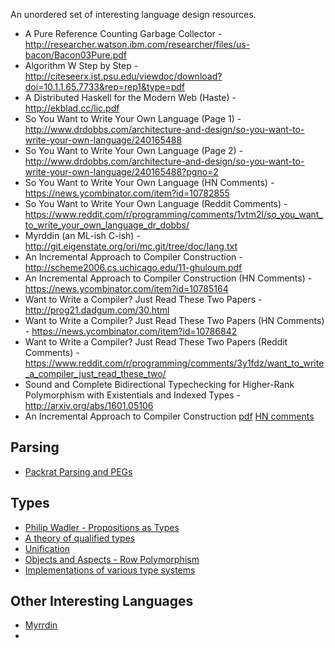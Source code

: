 An unordered set of interesting language design resources.

* A Pure Reference Counting Garbage Collector - http://researcher.watson.ibm.com/researcher/files/us-bacon/Bacon03Pure.pdf
* Algorithm W Step by Step - http://citeseerx.ist.psu.edu/viewdoc/download?doi=10.1.1.65.7733&rep=rep1&type=pdf
* A Distributed Haskell for the Modern Web (Haste) - http://ekblad.cc/lic.pdf
* So You Want to Write Your Own Language (Page 1) - http://www.drdobbs.com/architecture-and-design/so-you-want-to-write-your-own-language/240165488
* So You Want to Write Your Own Language (Page 2) - http://www.drdobbs.com/architecture-and-design/so-you-want-to-write-your-own-language/240165488?pgno=2
* So You Want to Write Your Own Language (HN Comments) - https://news.ycombinator.com/item?id=10782855
* So You Want to Write Your Own Language (Reddit Comments) - https://www.reddit.com/r/programming/comments/1vtm2l/so_you_want_to_write_your_own_language_dr_dobbs/
* Myrddin (an ML-ish C-ish) - http://git.eigenstate.org/ori/mc.git/tree/doc/lang.txt
* An Incremental Approach to Compiler Construction - http://scheme2006.cs.uchicago.edu/11-ghuloum.pdf
* An Incremental Approach to Compiler Construction (HN Comments) - https://news.ycombinator.com/item?id=10785164
* Want to Write a Compiler? Just Read These Two Papers - http://prog21.dadgum.com/30.html
* Want to Write a Compiler? Just Read These Two Papers (HN Comments) - https://news.ycombinator.com/item?id=10786842
* Want to Write a Compiler? Just Read These Two Papers (Reddit Comments) - https://www.reddit.com/r/programming/comments/3y1fdz/want_to_write_a_compiler_just_read_these_two/
* Sound and Complete Bidirectional Typechecking for Higher-Rank Polymorphism with Existentials and Indexed Types - http://arxiv.org/abs/1601.05106
* An Incremental Approach to Compiler Construction [pdf](http://scheme2006.cs.uchicago.edu/11-ghuloum.pdf) [HN comments](https://news.ycombinator.com/item?id=10785164)

## Parsing

* [Packrat Parsing and PEGs](http://bford.info/packrat/)

## Types

* [Philip Wadler - Propositions as Types](http://homepages.inf.ed.ac.uk/wadler/papers/propositions-as-types/propositions-as-types.pdf)
* [A theory of qualified types](http://www.sciencedirect.com/science/article/pii/0167642394000050)
* [Unification](https://en.wikipedia.org/wiki/Unification_%28computer_science%29)
* [Objects and Aspects - Row Polymorphism](https://www.cs.cmu.edu/~neelk/rows.pdf)
* [Implementations of various type systems](https://github.com/tomprimozic/type-systems)

## Other Interesting Languages

* [Myrrdin](https://github.com/oridb/mc/blob/master/doc/lang.txt)
* 

